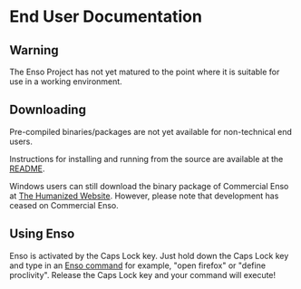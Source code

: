 # End User Documentation #

## Warning ##
The Enso Project has not yet matured to the point where it is suitable for use in a working environment.

## Downloading ##
Pre-compiled binaries/packages are not yet available for non-technical end users.

Instructions for installing and running from the source are available at the [README](README.md).

Windows users can still download the binary package of Commercial Enso at [The Humanized Website](http://www.humanized.com/enso/).  However, please note that development has ceased on Commercial Enso.

## Using Enso ##
Enso is activated by the Caps Lock key.  Just hold down the Caps Lock key and type in an [Enso command](Commands.md) for example, "open firefox" or "define proclivity".  Release the Caps Lock key and your command will execute!